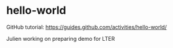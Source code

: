 # hello-world
GitHub tutorial: https://guides.github.com/activities/hello-world/

Julien working on preparing demo for LTER

